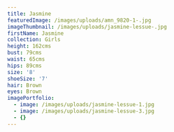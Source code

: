 ```yaml
---
title: Jasmine
featuredImage: /images/uploads/amn_9820-1-.jpg
imageThumbnail: /images/uploads/jasmine-lessue-.jpg
firstName: Jasmine
collection: Girls
height: 162cms
bust: 79cms
waist: 65cms
hips: 89cms
size: '8'
shoeSize: '7'
hair: Brown
eyes: Brown
imagePortfolio:
  - image: /images/uploads/jasmine-lessue-1.jpg
  - image: /images/uploads/jasmine-lessue-3.jpg
  - {}
---
```



